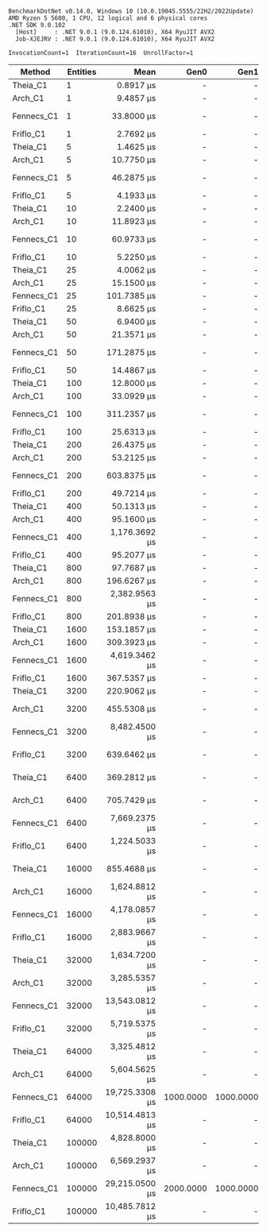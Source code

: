```

BenchmarkDotNet v0.14.0, Windows 10 (10.0.19045.5555/22H2/2022Update)
AMD Ryzen 5 5600, 1 CPU, 12 logical and 6 physical cores
.NET SDK 9.0.102
  [Host]     : .NET 9.0.1 (9.0.124.61010), X64 RyuJIT AVX2
  Job-XJEJRV : .NET 9.0.1 (9.0.124.61010), X64 RyuJIT AVX2

InvocationCount=1  IterationCount=16  UnrollFactor=1  

```
| Method     | Entities | Mean           | Gen0      | Gen1      | Allocated   |
|----------- |--------- |---------------:|----------:|----------:|------------:|
| Theia_C1   | 1        |      0.8917 μs |         - |         - |     0.39 KB |
| Arch_C1    | 1        |      9.4857 μs |         - |         - |    33.27 KB |
| Fennecs_C1 | 1        |     33.8000 μs |         - |         - |   196.57 KB |
| Friflo_C1  | 1        |      2.7692 μs |         - |         - |     5.02 KB |
| Theia_C1   | 5        |      1.4625 μs |         - |         - |     0.39 KB |
| Arch_C1    | 5        |     10.7750 μs |         - |         - |    33.27 KB |
| Fennecs_C1 | 5        |     46.2875 μs |         - |         - |   198.76 KB |
| Friflo_C1  | 5        |      4.1933 μs |         - |         - |     5.02 KB |
| Theia_C1   | 10       |      2.2400 μs |         - |         - |     0.39 KB |
| Arch_C1    | 10       |     11.8923 μs |         - |         - |    32.98 KB |
| Fennecs_C1 | 10       |     60.9733 μs |         - |         - |   201.18 KB |
| Friflo_C1  | 10       |      5.2250 μs |         - |         - |     5.02 KB |
| Theia_C1   | 25       |      4.0062 μs |         - |         - |     0.39 KB |
| Arch_C1    | 25       |     15.1500 μs |         - |         - |    33.27 KB |
| Fennecs_C1 | 25       |    101.7385 μs |         - |         - |    208.2 KB |
| Friflo_C1  | 25       |      8.6625 μs |         - |         - |     5.02 KB |
| Theia_C1   | 50       |      6.9400 μs |         - |         - |     0.11 KB |
| Arch_C1    | 50       |     21.3571 μs |         - |         - |    33.27 KB |
| Fennecs_C1 | 50       |    171.2875 μs |         - |         - |   220.95 KB |
| Friflo_C1  | 50       |     14.4867 μs |         - |         - |     5.02 KB |
| Theia_C1   | 100      |     12.8000 μs |         - |         - |     0.39 KB |
| Arch_C1    | 100      |     33.0929 μs |         - |         - |    33.27 KB |
| Fennecs_C1 | 100      |    311.2357 μs |         - |         - |   245.92 KB |
| Friflo_C1  | 100      |     25.6313 μs |         - |         - |     5.02 KB |
| Theia_C1   | 200      |     26.4375 μs |         - |         - |     0.39 KB |
| Arch_C1    | 200      |     53.2125 μs |         - |         - |    33.27 KB |
| Fennecs_C1 | 200      |    603.8375 μs |         - |         - |   295.86 KB |
| Friflo_C1  | 200      |     49.7214 μs |         - |         - |    10.76 KB |
| Theia_C1   | 400      |     50.1313 μs |         - |         - |     0.39 KB |
| Arch_C1    | 400      |     95.1600 μs |         - |         - |    33.27 KB |
| Fennecs_C1 | 400      |  1,176.3692 μs |         - |         - |   395.73 KB |
| Friflo_C1  | 400      |     95.2077 μs |         - |         - |    23.06 KB |
| Theia_C1   | 800      |     97.7687 μs |         - |         - |     0.39 KB |
| Arch_C1    | 800      |    196.6267 μs |         - |         - |    33.27 KB |
| Fennecs_C1 | 800      |  2,382.9563 μs |         - |         - |   595.48 KB |
| Friflo_C1  | 800      |    201.8938 μs |         - |         - |    55.13 KB |
| Theia_C1   | 1600     |    153.1857 μs |         - |         - |     0.11 KB |
| Arch_C1    | 1600     |    309.3923 μs |         - |         - |    81.56 KB |
| Fennecs_C1 | 1600     |  4,619.3462 μs |         - |         - |   994.98 KB |
| Friflo_C1  | 1600     |    367.5357 μs |         - |         - |    119.2 KB |
| Theia_C1   | 3200     |    220.9062 μs |         - |         - |    97.17 KB |
| Arch_C1    | 3200     |    455.5308 μs |         - |         - |   113.18 KB |
| Fennecs_C1 | 3200     |  8,482.4500 μs |         - |         - |  1793.98 KB |
| Friflo_C1  | 3200     |    639.6462 μs |         - |         - |   247.27 KB |
| Theia_C1   | 6400     |    369.2812 μs |         - |         - |   209.05 KB |
| Arch_C1    | 6400     |    705.7429 μs |         - |         - |   209.65 KB |
| Fennecs_C1 | 6400     |  7,669.2375 μs |         - |         - |  3391.98 KB |
| Friflo_C1  | 6400     |  1,224.5033 μs |         - |         - |   503.06 KB |
| Theia_C1   | 16000    |    855.4688 μs |         - |         - |   433.64 KB |
| Arch_C1    | 16000    |  1,624.8812 μs |         - |         - |   539.87 KB |
| Fennecs_C1 | 16000    |  4,178.0857 μs |         - |         - |  8522.01 KB |
| Friflo_C1  | 16000    |  2,883.9667 μs |         - |         - |  1015.41 KB |
| Theia_C1   | 32000    |  1,634.7200 μs |         - |         - |   882.27 KB |
| Arch_C1    | 32000    |  3,285.5357 μs |         - |         - |  1061.52 KB |
| Fennecs_C1 | 32000    | 13,543.0812 μs |         - |         - | 17232.03 KB |
| Friflo_C1  | 32000    |  5,719.5375 μs |         - |         - |  2039.48 KB |
| Theia_C1   | 64000    |  3,325.4812 μs |         - |         - |  1780.62 KB |
| Arch_C1    | 64000    |  5,604.5625 μs |         - |         - |  2100.76 KB |
| Fennecs_C1 | 64000    | 19,725.3308 μs | 1000.0000 | 1000.0000 | 34652.05 KB |
| Friflo_C1  | 64000    | 10,514.4813 μs |         - |         - |  4087.55 KB |
| Theia_C1   | 100000   |  4,828.8000 μs |         - |         - |   3334.7 KB |
| Arch_C1    | 100000   |  6,569.2937 μs |         - |         - |  3314.95 KB |
| Fennecs_C1 | 100000   | 29,215.0500 μs | 2000.0000 | 1000.0000 | 55929.58 KB |
| Friflo_C1  | 100000   | 10,485.7812 μs |         - |         - |  8183.63 KB |
